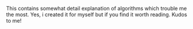 This contains somewhat detail explanation of algorithms which trouble me the most. 
Yes, i created it for myself but if you find it worth reading. Kudos to me! 
